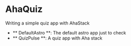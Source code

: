 # AhaQuiz
Writing a simple quiz app with AhaStack
- ** DefaultAstro **: The default astro app just to check
- ** QuizPulse **: A quiz app with Aha stack
